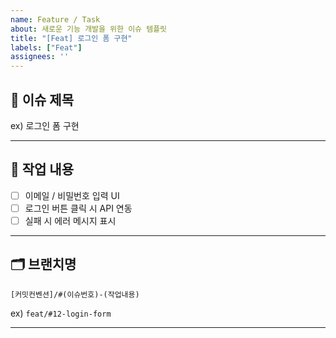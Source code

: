 ```yaml
---
name: Feature / Task
about: 새로운 기능 개발을 위한 이슈 템플릿
title: "[Feat] 로그인 폼 구현"
labels: ["Feat"]
assignees: ''
---
```


## 📌 이슈 제목  
<!-- 작업할 기능의 제목을 간단히 작성 -->

ex) 로그인 폼 구현

---

## 🧩 작업 내용  
<!-- 해야 할 작업 내용을 구체적으로 나열 -->

- [ ] 이메일 / 비밀번호 입력 UI
- [ ] 로그인 버튼 클릭 시 API 연동
- [ ] 실패 시 에러 메시지 표시

---

## 🗂 브랜치명  
`[커밋컨벤션]/#(이슈번호)-(작업내용)`

ex) `feat/#12-login-form`

---